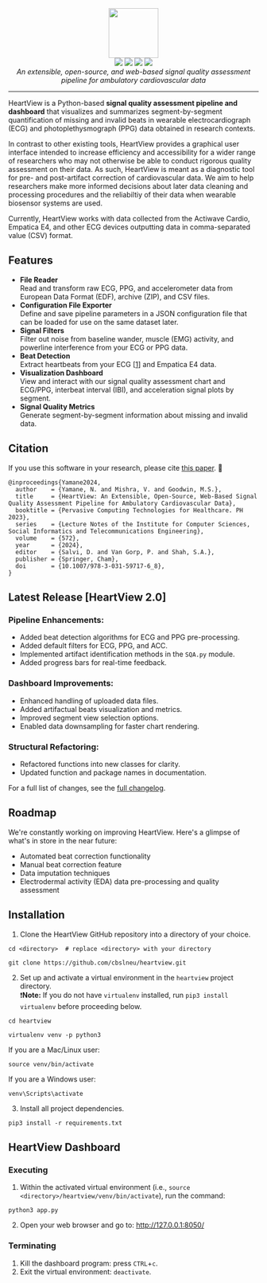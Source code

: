 <div align="center"> 
  <img src="https://github.com/nmy2103/heartview/blob/main/assets/heartview-logo.png?raw=true" height="100">
  <br>
  <img src="https://badgen.net/badge/python/3.9+/blue">
  <img src="https://badgen.net/badge/license/GPL-3.0/orange">
  <img src="https://badgen.net/badge/docs/passing/green">
  <img src="https://badgen.net/badge/contributions/welcome/cyan">
  <br>
  <i>An extensible, open-source, and web-based signal quality assessment pipeline for ambulatory cardiovascular data</i>
  <br>
</div>  
<hr>

HeartView is a Python-based **signal quality assessment pipeline and dashboard** that visualizes and summarizes segment-by-segment quantification of missing and invalid beats in wearable electrocardiograph (ECG) and photoplethysmograph (PPG) data obtained in research contexts.  

In contrast to other existing tools, HeartView provides a graphical user interface intended to increase efficiency and accessibility for a wider range of researchers who may not otherwise be able to conduct rigorous quality assessment on their data. As such, HeartView is meant as a diagnostic tool for pre- and post-artifact correction of cardiovascular data. We aim to help researchers make more informed decisions about later data cleaning and processing procedures and the reliabiltiy of their data when wearable biosensor systems are used.  

Currently, HeartView works with data collected from the Actiwave Cardio, Empatica E4, and other ECG devices outputting data in comma-separated value (CSV) format.

## Features
* **File Reader**
<br>Read and transform raw ECG, PPG, and accelerometer data from European Data Format (EDF), archive (ZIP), and CSV files.
* **Configuration File Exporter**
<br>Define and save pipeline parameters in a JSON configuration file that can be loaded for use on the same dataset later.
* **Signal Filters**
<br>Filter out noise from baseline wander, muscle (EMG) activity, and powerline interference from your ECG or PPG data.
* **Beat Detection**
<br>Extract heartbeats from your ECG [[1](https://doi.org/10.1016/j.bspc.2011.03.004)] and Empatica E4 data.
* **Visualization Dashboard**
<br>View and interact with our signal quality assessment chart and ECG/PPG, interbeat interval (IBI), and acceleration signal plots by segment.
* **Signal Quality Metrics**
<br>Generate segment-by-segment information about missing and invalid data.

## Citation
If you use this software in your research, please cite [this paper](https://link.springer.com/chapter/10.1007/978-3-031-59717-6_8). :yellow_heart:
```
@inproceedings{Yamane2024,
  author    = {Yamane, N. and Mishra, V. and Goodwin, M.S.},
  title     = {HeartView: An Extensible, Open-Source, Web-Based Signal Quality Assessment Pipeline for Ambulatory Cardiovascular Data},
  booktitle = {Pervasive Computing Technologies for Healthcare. PH 2023},
  series    = {Lecture Notes of the Institute for Computer Sciences, Social Informatics and Telecommunications Engineering},
  volume    = {572},
  year      = {2024},
  editor    = {Salvi, D. and Van Gorp, P. and Shah, S.A.},
  publisher = {Springer, Cham},
  doi       = {10.1007/978-3-031-59717-6_8},
}
```

## Latest Release [HeartView 2.0]

### Pipeline Enhancements:
- Added beat detection algorithms for ECG and PPG pre-processing. 
- Added default filters for ECG, PPG, and ACC.
- Implemented artifact identification methods in the `SQA.py` module.
- Added progress bars for real-time feedback.  

### Dashboard Improvements:
- Enhanced handling of uploaded data files.
- Added artifactual beats visualization and metrics. 
- Improved segment view selection options. 
- Enabled data downsampling for faster chart rendering.

### Structural Refactoring:
- Refactored functions into new classes for clarity. 
- Updated function and package names in documentation.

For a full list of changes, see the [full changelog](CHANGELOG.md).

## Roadmap
We're constantly working on improving HeartView. Here's a glimpse of what's 
in store in the near future:

- Automated beat correction functionality
- Manual beat correction feature
- Data imputation techniques
- Electrodermal activity (EDA) data pre-processing and quality assessment

## Installation
1. Clone the HeartView GitHub repository into a directory of your choice.
```
cd <directory>  # replace <directory> with your directory
```
```
git clone https://github.com/cbslneu/heartview.git
```
2. Set up and activate a virtual environment in the `heartview` project directory.  
❗️**Note:** If you do not have `virtualenv` installed, run `pip3 install virtualenv` before proceeding below.
```
cd heartview
```
```
virtualenv venv -p python3
```
If you are a Mac/Linux user:
```
source venv/bin/activate
```
If you are a Windows user:
```
venv\Scripts\activate
```
3. Install all project dependencies.
```
pip3 install -r requirements.txt
```

## HeartView Dashboard
### Executing
1. Within the activated virtual environment 
(i.e., `source <directory>/heartview/venv/bin/activate`), run the command:
```
python3 app.py
```
2. Open your web browser and go to: http://127.0.0.1:8050/

### Terminating
1. Kill the dashboard program: press `CTRL`+`c`.
2. Exit the virtual environment: `deactivate`.
